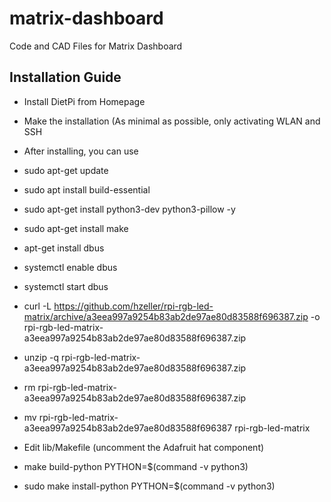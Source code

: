 # matrix-dashboard
Code and CAD Files for Matrix Dashboard

## Installation Guide
- Install DietPi from Homepage
- Make the installation (As minimal as possible, only activating WLAN and SSH
- After installing, you can use 
- sudo apt-get update 
- sudo apt install build-essential
- sudo apt-get install python3-dev python3-pillow -y
- sudo apt-get install make
- apt-get install dbus

- systemctl enable dbus
- systemctl start dbus


- curl -L https://github.com/hzeller/rpi-rgb-led-matrix/archive/a3eea997a9254b83ab2de97ae80d83588f696387.zip -o rpi-rgb-led-matrix-a3eea997a9254b83ab2de97ae80d83588f696387.zip
- unzip -q rpi-rgb-led-matrix-a3eea997a9254b83ab2de97ae80d83588f696387.zip
- rm rpi-rgb-led-matrix-a3eea997a9254b83ab2de97ae80d83588f696387.zip
- mv rpi-rgb-led-matrix-a3eea997a9254b83ab2de97ae80d83588f696387 rpi-rgb-led-matrix

- Edit lib/Makefile (uncomment the Adafruit hat component)
- make build-python PYTHON=$(command -v python3)
- sudo make install-python PYTHON=$(command -v python3)
